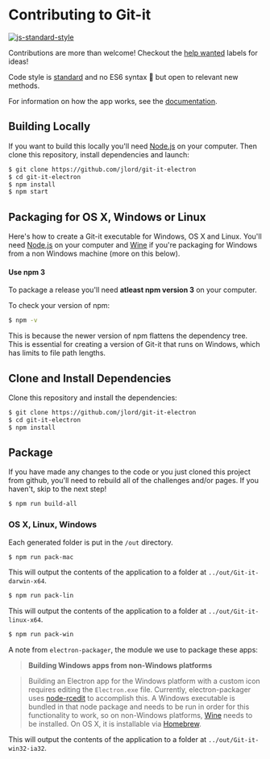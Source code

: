 # Contributing to Git-it

[![js-standard-style](https://img.shields.io/badge/code%20style-standard-brightgreen.svg)](http://standardjs.com/)

Contributions are more than welcome! Checkout the [help wanted](https://github.com/jlord/git-it-electron/issues?q=is%3Aissue+is%3Aopen+label%3A%22help+wanted+✍%22) labels for ideas!

Code style is [standard](http://standardjs.com) and no ES6 syntax :tada: but open to relevant new methods.

For information on how the app works, see the [documentation](docs.md).

## Building Locally

If you want to build this locally you'll need [Node.js](https://nodejs.org) on your computer. Then
clone this repository, install dependencies and launch:

```bash
$ git clone https://github.com/jlord/git-it-electron
$ cd git-it-electron
$ npm install
$ npm start
```

## Packaging for OS X, Windows or Linux

Here's how to create a Git-it executable for Windows, OS X and Linux. You'll need [Node.js](https://nodejs.org) on your computer and [Wine](https://www.winehq.org/) if you're packaging for Windows from a non Windows machine (more on this below).

#### Use npm 3

To package a release you'll need **atleast npm version 3** on your computer.

To check your version of npm:

```bash
$ npm -v
```

This is because the newer version of npm flattens the dependency tree. This is
essential for creating a version of Git-it that runs on Windows, which has
limits to file path lengths.

## Clone and Install Dependencies

Clone this repository and install the dependencies:

```bash
$ git clone https://github.com/jlord/git-it-electron
$ cd git-it-electron
$ npm install
```

## Package

If you have made any changes to the code or you just cloned this project from github, 
you'll need to rebuild all of the challenges and/or pages.
If you haven't, skip to the next step!

```bash
$ npm run build-all
```

### OS X, Linux, Windows

Each generated folder is put in the `/out` directory.

```bash
$ npm run pack-mac
```

This will output the contents of the application to a folder at `../out/Git-it-darwin-x64`.

```bash
$ npm run pack-lin
```

This will output the contents of the application to a folder at `../out/Git-it-linux-x64`.
```bash
$ npm run pack-win
```

A note from `electron-packager`, the module we use to package these apps:

> **Building Windows apps from non-Windows platforms**

> Building an Electron app for the Windows platform with a custom icon requires
editing the `Electron.exe` file. Currently, electron-packager uses [node-rcedit](https://github.com/atom/node-rcedit)
to accomplish this. A Windows executable is bundled in that node package and
needs to be run in order for this functionality to work, so on non-Windows
platforms, [Wine](https://www.winehq.org/) needs to be installed. On OS X, it is
installable via [Homebrew](http://brew.sh/).

This will output the contents of the application to a folder at `../out/Git-it-win32-ia32`.
